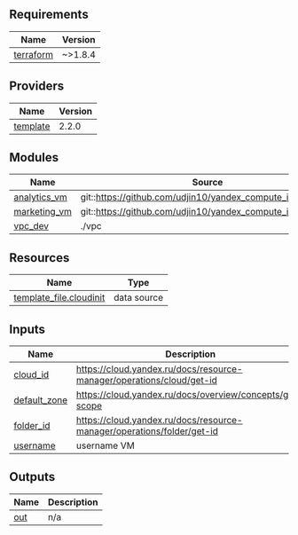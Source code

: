 ## Requirements

| Name | Version |
|------|---------|
| <a name="requirement_terraform"></a> [terraform](#requirement\_terraform) | ~>1.8.4 |

## Providers

| Name | Version |
|------|---------|
| <a name="provider_template"></a> [template](#provider\_template) | 2.2.0 |

## Modules

| Name | Source | Version |
|------|--------|---------|
| <a name="module_analytics_vm"></a> [analytics\_vm](#module\_analytics\_vm) | git::https://github.com/udjin10/yandex_compute_instance.git | main |
| <a name="module_marketing_vm"></a> [marketing\_vm](#module\_marketing\_vm) | git::https://github.com/udjin10/yandex_compute_instance.git | main |
| <a name="module_vpc_dev"></a> [vpc\_dev](#module\_vpc\_dev) | ./vpc | n/a |

## Resources

| Name | Type |
|------|------|
| [template_file.cloudinit](https://registry.terraform.io/providers/hashicorp/template/latest/docs/data-sources/file) | data source |

## Inputs

| Name | Description | Type | Default | Required |
|------|-------------|------|---------|:--------:|
| <a name="input_cloud_id"></a> [cloud\_id](#input\_cloud\_id) | https://cloud.yandex.ru/docs/resource-manager/operations/cloud/get-id | `string` | `"b1gvga9kieio1fe5p4ss"` | no |
| <a name="input_default_zone"></a> [default\_zone](#input\_default\_zone) | https://cloud.yandex.ru/docs/overview/concepts/geo-scope | `string` | `"ru-central1-a"` | no |
| <a name="input_folder_id"></a> [folder\_id](#input\_folder\_id) | https://cloud.yandex.ru/docs/resource-manager/operations/folder/get-id | `string` | `"b1g51e5v9mh6c4gtt2he"` | no |
| <a name="input_username"></a> [username](#input\_username) | username VM | `string` | `"ubuntu"` | no |

## Outputs

| Name | Description |
|------|-------------|
| <a name="output_out"></a> [out](#output\_out) | n/a |
